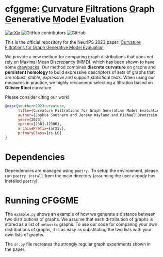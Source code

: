 # cfggme: <u>C</u>urvature <u>F</u>iltrations <u>G</u>raph <u>G</u>enerative <u>M</u>odel <u>E</u>valuation

[![arXiv](https://img.shields.io/badge/arXiv-2210.00069-b31b1b.svg)](https://arxiv.org/abs/2301.12906) ![GitHub contributors](https://img.shields.io/github/contributors/aidos-lab/CFGGME) ![GitHub](https://img.shields.io/github/license/aidos-lab/CFGGME)

This is the official repository for the NeurIPS 2023 paper: [Curvature Filtrations for Graph Generative Model Evaluation](https://arxiv.org/abs/2301.12906).


We provide a new method for comparing graph distributions that _does not_ rely on Maximal Mean Discrepancy (MMD), which has been shown to have some [drawbacks](https://arxiv.org/abs/2106.01098). Our method combines **discrete curvature** on graphs and **persistent homology** to build expressive descriptors of sets
of graphs that are _robust_, _stable_, _expressive_ and support _statistical tests_. When using our measures in practice, we highly reccomend selecting a filtration
based on **Ollivier Ricci** curvature.

Please consider citing our work! 

```bibtex
@misc{southern2023curvature,
      title={Curvature Filtrations for Graph Generative Model Evaluation}, 
      author={Joshua Southern and Jeremy Wayland and Michael Bronstein and Bastian Rieck},
      year={2023},
      eprint={2301.12906},
      archivePrefix={arXiv},
      primaryClass={cs.LG}
}
```

# Dependencies

Dependencies are managed using `poetry.` To setup the environment,
please run `poetry install` from the main directory (assuming the user
already has installed `poetry`).

# Running CFGGME

The `example.py` shows an example of how we generate a distance between two distributions of graphs.  We assume that each distribution of graphs is stored as a list of `networkx` graphs. To use our code for comparing your own distributions of graphs, it is as easy as substituting the two lists with your own lists of graphs.

The `sr.py` file recreates the strongly regular graph experiments shown in the paper. 


